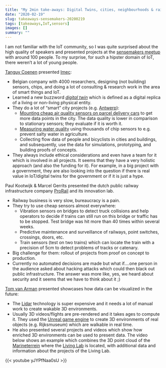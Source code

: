```yaml
---
title: "My 2min take-aways: Digital Twins, cities, neighbourhoods & rail infrastructure"
date: "2020-02-19"
slug: takeaways-sensemakers-20200219
tags: [takeaways,IoT,sensors]
images: []
summary: ""
---
```


I am not familiar with the IoT community, so I was quite surprised about the high quality of speakers and presented projects at the [sensemakers meetup](https://www.meetup.com/sensemakersams/events/xgqtlrybcdbzb/) with around 100 people. To my surprise, for such a hipster domain of IoT, there weren’t a lot of young people.

[Tanguy Coenen](https://twitter.com/tanguycoenen) presented  [Imec](https://www.imec-int.com/):
* Belgian company with 4000 researchers, designing (not building) sensors, chips, and doing a lot of consulting & research work in the area of smart things and IoT.
* Learned a new buzzword [*digital twin*](https://en.wikipedia.org/wiki/Digital_twin) which is defined as a digital replica of a living or non-living physical entity.
* They do a lot of “smart” city projects (e.g. [Antwerp](https://www.imeccityofthings.be)):
  * [Mounting cheap air quality sensors on parcel delivery cars](https://www.imeccityofthings.be/en/projecten/bel-air) to get more data points in the city. The data quality is lower in comparison to stationary sensors; they evaluate if it is worth it.
  * [Measuring water quality](https://www.imec-int.com/en/articles/internet-of-water-to-tackle-growing-water-risks) using thousands of chip sensors to e.g. prevent salty water in agriculture.
  * Collecting flow data of people and bicyclists in cities and buildings, and subsequently, use the data for simulations, prototyping, and building proofs of concepts.
* They always include ethical considerations and even have a team for it which is involved in all projects. It seems that they have a very holistic approach (and also the funding for it). For example, in a big project with a government, they are also looking into the question if there is real value in IoT/digital twins for the government or if it is just a hype.

Paul Kootwijk & Marcel Gerrits presented the dutch public railway infrastructure company [ProRail](https://www.prorail.nl/) and its innovation lab.
* Railway business is very slow, bureaucracy is a pain.
* They try to use cheap sensors almost everywhere:
  * Vibration sensors on bridges to detect truck collisions and help operators to decide if trains can still run on this bridge or traffic has to be stopped. Test bridge was hit more than 40 times within several weeks.
  * Predictive maintenance and surveillance of railways, point switches, crossings, doors, etc.
  * Train sensors (test on two trains) which can locate the train with a precision of 5cm to detect problems of tracks or catenary.
* Big challenge for them: rollout of projects from proof on concept to production.
* Currently no automated decisions are made but what if....one person in the audience asked about hacking attacks which could then black out public infrastructure. The answer was more like, yes, we heard about security and it seems that we have to think about it ;)


[Tom van Arman](https://twitter.com/tomvanarman) presented showcases how data can be visualized in the future:
* The [Lidar](https://en.wikipedia.org/wiki/Lidar) technology is super expensive and it needs a lot of manual work to create wakable 3D environments.
* Usually 3D videos/flights are pre-rendered and it takes ages to compute it. They used the [Unreal game engine](https://en.wikipedia.org/wiki/Unreal_Engine) to create 3D environments of real objects (e.g. Rijksmuseum) which are walkable in real time.
* He also presented several projects and videos which show how enriched 3D environments can be used to present data. The video below shows an example which combines the 3D point cloud of the [Marineterrein](https://www.marineterrein.nl/) where the [Living Lab](https://www.living-lab.nl/) is located, with additional data and information about the projects of the Living Lab.

{{< youtube yJYPfNaa0sU >}}





















